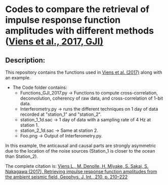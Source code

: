 # Codes to compare the retrieval of impulse response function amplitudes with different methods ([Viens et al., 2017, GJI)](https://academic.oup.com/gji/article/210/1/210/3747441)

## Description:
This repository contains the functions used in [Viens et al. (2017)](https://academic.oup.com/gji/article/210/1/210/3747441) along with an example.

* The Code folder contains:
  - Functions_GJI_2017.py -> Functions to compute cross-correlation, deconvolution, coherency of raw data, and cross-correlation of 1-bit data.
  - Interferometry.py -> runs the different techniques on 1 day of data recorded at "station_1" and "station_2". 
  - station_1_1d.sac -> 1 day of data with a sampling rate of 4 Hz at station 1.
  - station_2_1d.sac -> Same at station 2.
  - Foo.png -> Output of Interferometry.py.

In this example, the anticausal and causal parts are strongly asymmetric due to the location of the noise sources (Station_1 is closer to the ocean than Station_2).

The complete citation is: [Viens L., M. Denolle, H. Miyake, S. Sakai, S. Nakagawa (2017), Retrieving impulse response function amplitudes from the ambient seismic field, Geophys. J. Int., 210, p. 210–222](https://academic.oup.com/gji/article/210/1/210/3747441)
